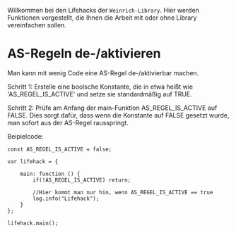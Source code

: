 Willkommen bei den Lifehacks der `Weinrich-Library`. Hier werden Funktionen vorgestellt, die Ihnen die Arbeit mit oder ohne Library vereinfachen sollen.

# AS-Regeln de-/aktivieren

Man kann mit wenig Code eine AS-Regel de-/aktivierbar machen.

Schritt 1: Erstelle eine boolsche Konstante, die in etwa heißt wie 'AS_REGEL_IS_ACTIVE' und setze sie standardmäßig auf TRUE.

Schritt 2: Prüfe am Anfang der main-Funktion AS_REGEL_IS_ACTIVE auf FALSE. Dies sorgt dafür, dass wenn die Konstante auf FALSE gesetzt wurde, man sofort
aus der AS-Regel rausspringt.

Beipielcode:

    const AS_REGEL_IS_ACTIVE = false;

    var lifehack = {

        main: function () {
            if(!AS_REGEL_IS_ACTIVE) return;
            
            //Hier kommt man nur hin, wenn AS_REGEL_IS_ACTIVE == true
            log.info("Lifehack");
        }
    };

    lifehack.main();